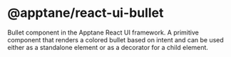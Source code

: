 # @apptane/react-ui-bullet

Bullet component in the Apptane React UI framework. A primitive component that renders a colored bullet based on
intent and can be used either as a standalone element or as a decorator for a child element.
